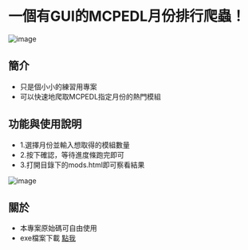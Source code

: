 # 一個有GUI的MCPEDL月份排行爬蟲！
![image](https://user-images.githubusercontent.com/37009584/139248063-4dd337b4-12ff-43b5-ac30-6943db3fb5d6.png)

## 簡介
- 只是個小小的練習用專案
- 可以快速地爬取MCPEDL指定月份的熱門模組

## 功能與使用說明
- 1.選擇月份並輸入想取得的模組數量
- 2.按下確認，等待進度條跑完即可
- 3.打開目錄下的mods.html即可察看結果

![image](https://user-images.githubusercontent.com/37009584/139248701-714adfbc-e2fd-4b32-bed8-a98bfc2376da.png)

## 關於
- 本專案原始碼可自由使用
- exe檔案下載 [點我](google.com)
